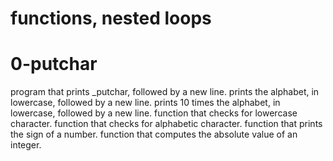 # functions, nested loops
# 0-putchar
program that prints _putchar, followed by a new line.
prints the alphabet, in lowercase, followed by a new line.
prints 10 times the alphabet, in lowercase, followed by a new line.
function that checks for lowercase character.
function that checks for alphabetic character.
function that prints the sign of a number.
function that computes the absolute value of an integer.
